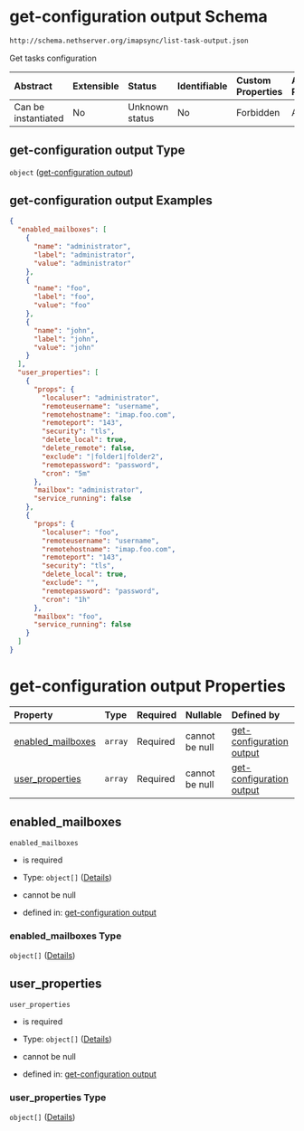 # get-configuration output Schema

```txt
http://schema.nethserver.org/imapsync/list-task-output.json
```

Get tasks configuration

| Abstract            | Extensible | Status         | Identifiable | Custom Properties | Additional Properties | Access Restrictions | Defined In                                                                     |
| :------------------ | :--------- | :------------- | :----------- | :---------------- | :-------------------- | :------------------ | :----------------------------------------------------------------------------- |
| Can be instantiated | No         | Unknown status | No           | Forbidden         | Allowed               | none                | [list-task-output.json](imapsync/list-task-output.json "open original schema") |

## get-configuration output Type

`object` ([get-configuration output](list-task-output.md))

## get-configuration output Examples

```json
{
  "enabled_mailboxes": [
    {
      "name": "administrator",
      "label": "administrator",
      "value": "administrator"
    },
    {
      "name": "foo",
      "label": "foo",
      "value": "foo"
    },
    {
      "name": "john",
      "label": "john",
      "value": "john"
    }
  ],
  "user_properties": [
    {
      "props": {
        "localuser": "administrator",
        "remoteusername": "username",
        "remotehostname": "imap.foo.com",
        "remoteport": "143",
        "security": "tls",
        "delete_local": true,
        "delete_remote": false,
        "exclude": "|folder1|folder2",
        "remotepassword": "password",
        "cron": "5m"
      },
      "mailbox": "administrator",
      "service_running": false
    },
    {
      "props": {
        "localuser": "foo",
        "remoteusername": "username",
        "remotehostname": "imap.foo.com",
        "remoteport": "143",
        "security": "tls",
        "delete_local": true,
        "exclude": "",
        "remotepassword": "password",
        "cron": "1h"
      },
      "mailbox": "foo",
      "service_running": false
    }
  ]
}
```

# get-configuration output Properties

| Property                                 | Type    | Required | Nullable       | Defined by                                                                                                                                                               |
| :--------------------------------------- | :------ | :------- | :------------- | :----------------------------------------------------------------------------------------------------------------------------------------------------------------------- |
| [enabled\_mailboxes](#enabled_mailboxes) | `array` | Required | cannot be null | [get-configuration output](list-task-output-properties-enabled_mailboxes.md "http://schema.nethserver.org/imapsync/list-task-output.json#/properties/enabled_mailboxes") |
| [user\_properties](#user_properties)     | `array` | Required | cannot be null | [get-configuration output](list-task-output-properties-user_properties.md "http://schema.nethserver.org/imapsync/list-task-output.json#/properties/user_properties")     |

## enabled\_mailboxes



`enabled_mailboxes`

*   is required

*   Type: `object[]` ([Details](list-task-output-properties-enabled_mailboxes-items.md))

*   cannot be null

*   defined in: [get-configuration output](list-task-output-properties-enabled_mailboxes.md "http://schema.nethserver.org/imapsync/list-task-output.json#/properties/enabled_mailboxes")

### enabled\_mailboxes Type

`object[]` ([Details](list-task-output-properties-enabled_mailboxes-items.md))

## user\_properties



`user_properties`

*   is required

*   Type: `object[]` ([Details](list-task-output-properties-user_properties-items.md))

*   cannot be null

*   defined in: [get-configuration output](list-task-output-properties-user_properties.md "http://schema.nethserver.org/imapsync/list-task-output.json#/properties/user_properties")

### user\_properties Type

`object[]` ([Details](list-task-output-properties-user_properties-items.md))
